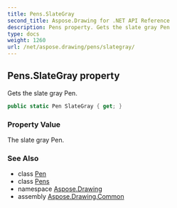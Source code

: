 ```yaml
---
title: Pens.SlateGray
second_title: Aspose.Drawing for .NET API Reference
description: Pens property. Gets the slate gray Pen
type: docs
weight: 1260
url: /net/aspose.drawing/pens/slategray/
---
```

## Pens.SlateGray property

Gets the slate gray Pen.

```csharp
public static Pen SlateGray { get; }
```

### Property Value

The slate gray Pen.

### See Also

* class [Pen](../../pen/)
* class [Pens](../)
* namespace [Aspose.Drawing](../../pens/)
* assembly [Aspose.Drawing.Common](../../../)


